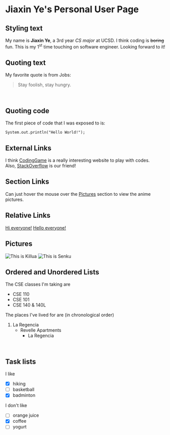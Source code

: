 # Jiaxin Ye's Personal User Page
## Styling text
My name is **Jiaxin Ye**, a 3rd year _CS major_ at UCSD. I think coding is ~~boring~~ fun. This is my 1<sup>st</sup> time touching on software engineer. Looking forward to it!<br>
## Quoting text
My favorite quote is from Jobs: 
>Stay foolish, stay hungry.<br>
<br>

## Quoting code
The first piece of code that I was exposed to is:
```
System.out.println("Hello World!");
```
## External Links
I think [CodingGame](https://www.codingame.com/start) is a really interesting website to play with codes.<br>
Also, [StackOverflow](https://stackoverflow.com) is our friend!
## Section Links
Can just hover the mouse over the [Pictures](#Pictures) section to view the anime pictures.
## Relative Links
[Hi everyone!](hi.txt)
[Hello everyone!](hello.txt)
## Pictures
![This is Killua](https://nerdbear.com/wp-content/uploads/2022/03/Killua-768x451.jpg)
![This is Senku](https://upload.wikimedia.org/wikipedia/en/thumb/9/9a/SenkuIshigami.jpg/220px-SenkuIshigami.jpg)
<br>
## Ordered and Unordered Lists
The CSE classes I'm taking are
- CSE 110
- CSE 101
- CSE 140 & 140L<br>

The places I've lived for are (in chronological order)
1. La Regencia
   - Revelle Apartments
     - La Regencia
<br>

## Task lists
I like
- [x] hiking
- [ ] basketball
- [x] badminton

I don't like
- [ ] orange juice
- [x] coffee
- [ ] yogurt
